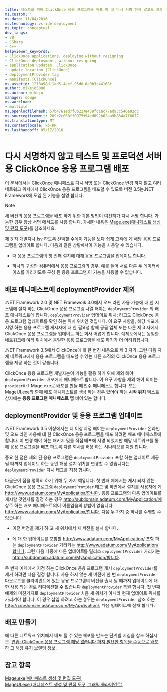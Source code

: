 ```yaml
---
title: 테스트를 위해 ClickOnce 응용 프로그램을 배포 하 고 다시 서명 하지 않고도 프로덕션 서버 | Microsoft Docs
ms.custom: ''
ms.date: 11/04/2016
ms.technology: vs-ide-deployment
ms.topic: conceptual
dev_langs:
- VB
- CSharp
- C++
helpviewer_keywords:
- ClickOnce applications, deploying without resigning
- ClickOnce deployment, without resigning
- application updates, ClickOnce
- update location [ClickOnce]
- deploymentProvider tag
- manifests [ClickOnce]
ms.assetid: 1218a98d-1ad5-4eef-95dd-0e0b3c44168c
author: mikejo5000
ms.author: mikejo
manager: douge
ms.workload:
- multiple
ms.openlocfilehash: 57b4761ed7f0b223e459fc1ac77ad93c546e02dc
ms.sourcegitcommit: 209c2c068ff0975994ed892b62aa9b834a7f6077
ms.translationtype: MT
ms.contentlocale: ko-KR
ms.lasthandoff: 05/17/2018
---
```

# <a name="deploying-clickonce-applications-for-testing-and-production-servers-without-resigning"></a>다시 서명하지 않고 테스트 및 프로덕션 서버용 ClickOnce 응용 프로그램 배포
이 문서에서는 ClickOnce 매니페스트 다시 서명 또는 ClickOnce 변경 하지 않고 여러 네트워크 위치에서 ClickOnce 응용 프로그램을 배포할 수 있도록 버전 3.5는.NET Framework에 도입 된 기능을 설명 합니다.  
  
> [!NOTE]
>  새 버전의 응용 프로그램을 배포 하기 위한 기본 방법이 여전히가 다시 서명 합니다. 가능한 경우 항상 서명 메서드를 사용 합니다. 자세한 내용은 [Mage.exe(매니페스트 생성 및 편집 도구)](/dotnet/framework/tools/mage-exe-manifest-generation-and-editing-tool)를 참조하세요.  
  
 제 3 자 개발자나 Isv 하도록 선택할 수에이 기능을 보다 쉽게 고객에 게 해당 응용 프로그램을 업데이트 합니다. 다음과 같은 상황에서이 기능을 사용할 수 있습니다.  
  
-   때 응용 프로그램의 첫 번째 설치에 대해 응용 프로그램을 업데이트 합니다.  
  
-   하나의 구성만 컴퓨터에서 응용 프로그램의 경우. 예를 들어 서로 다른 두 데이터베이스를 가리키도록 구성 된 응용 프로그램,이 기능을 사용할 수 없습니다.  
  
## <a name="excluding-deploymentprovider-from-deployment-manifests"></a>배포 매니페스트에 deploymentProvider 제외  
 .NET Framework 2.0 및.NET Framework 3.0에서 오프 라인 사용 가능에 대 한 시스템에 설치 하는 ClickOnce 응용 프로그램 나열 해야는 `deploymentProvider` 의 배포 매니페스트에 합니다. `deploymentProvider` 업데이트 위치; 라고도 ClickOnce 응용 프로그램 업데이트를 확인 하는 위치 위치인 것입니다. 이 요구 사항을, 해당 배포에 서명 하는 응용 프로그램 게시자에 대 한 필요성 함께 공급 업체 또는 다른 제 3 자에서 ClickOnce 응용 프로그램을 업데이트 하는 회사 어렵게 합니다. 예제도에서는 동일한 네트워크에 여러 위치에서 동일한 응용 프로그램을 배포 하기가 더 어려워집니다.  
  
 .NET Framework 3.5에서 ClickOnce에 대 한 변경 내용으로 제 3 자가, 그런 다음 자체 네트워크에서 응용 프로그램을 배포할 수 있는 다른 조직의 ClickOnce 응용 프로그램을 제공 하는 것이 같습니다.  
  
 ClickOnce 응용 프로그램 개발자는이 기능을 활용 하기 위해 제외 해야 `deploymentProvider` 배포에서 매니페스트 합니다. 이 요구 사항을 제외 해야 의미는 `-providerUrl` Mage.exe로 배포를 만들 때 인수 매니페스트 합니다. 또는 MageUI.exe와 함께 배포 매니페스트를 생성 하는 경우 있어야 하는 **시작 위치** 텍스트 상자에는 **응용 프로그램 매니페스트** 탭 비어 있는 합니다.  
  
## <a name="deploymentprovider-and-application-updates"></a>deploymentProvider 및 응용 프로그램 업데이트  
 .NET Framework 3.5 이상에서는 더 이상 지정 해야는 `deploymentProvider` 온라인 및 오프 라인 사용에 대 한 ClickOnce 응용 프로그램을 배포 하려면 배포 매니페스트에 합니다. 이 변경 해야 하는 패키지 및를 직접 배포에 서명 되었지만 해당 네트워크를 통해 응용 프로그램을 배포 하도록 다른 회사를 허용 하는 시나리오를 지원 합니다.  
  
 중요 한 점은 제외 된 응용 프로그램은 `deploymentProvider` 포함 하는 업데이트 제공 될 때까지 업데이트 하는 동안 해당 설치 위치를 변경할 수 없습니다는 `deploymentProvider` 다시 태그를 지정 합니다.  
  
 다음은이 점을 명확히 하기 위해 두 가지 예입니다. 첫 번째 예에서는 게시 되지 않는 ClickOnce 응용 프로그램 `deploymentProvider` 태그 및 하면에서 설치를 사용자에 게 http://www.adatum.com/MyApplication/합니다. 응용 프로그램의 다음 업데이트를 게시할 것인지를 결정 하는 경우 http://subdomain.adatum.com/MyApplication/에 상주 하는 배포 매니페스트의이 이름임을의 방법이 없습니다 http://www.adatum.com/MyApplication/합니다. 다음 두 가지 중 하나를 수행할 수 있습니다.  
  
-   이전 버전을 제거 하 고 새 위치에서 새 버전을 설치 합니다.  
  
-   에 대 한 업데이트를 포함할 http://www.adatum.com/MyApplication/ 포함 하는 `deploymentProvider` 가리키는 http://www.adatum.com/MyApplication/합니다. 그런 다음 나중에 다른 업데이트를 릴리스 `deploymentProvider` 가리키는 http://subdomain.adatum.com/MyApplication/합니다.  
  
 두 번째 예제에서 지정 하는 ClickOnce 응용 프로그램 게시 `deploymentProvider`를 제거 하려면 다음 결정 합니다. 사용 하지 않는 새 버전에 한 번 `deploymentProvider` 다운로드를 클라이언트에 있는 응용 프로그램의 버전을 출시 될 때까지 업데이트에 대 한 사용 되는 경로 리디렉션할 수 없습니다 `deploymentProvider` 복원 합니다. 첫 번째 예제와 마찬가지로 `deploymentProvider` 처음 새 위치가 아니라 현재 업데이트 위치를 가리켜야 합니다. 이 경우 삽입 하려고 하는 경우는 `deploymentProvider` 참조 하는 http://subdomain.adatum.com/MyApplication/, 다음 업데이트에 실패 합니다.  
  
## <a name="creating-a-deployment"></a>배포 만들기  
 에 다른 네트워크 위치에서 배포 될 수 있는 배포를 만드는 단계별 지침을 참조 하십시오. [연습: ClickOnce 응용 프로그램 해당 않습니다 하지 필요한 항목을 수동으로 배포 하 고 해당 유지 브랜딩 정보](../deployment/walkthrough-manually-deploying-a-clickonce-app-no-re-signing-required.md).  
  
## <a name="see-also"></a>참고 항목  
 [Mage.exe(매니페스트 생성 및 편집 도구)](/dotnet/framework/tools/mage-exe-manifest-generation-and-editing-tool)   
 [MageUI.exe (매니페스트 생성 및 편집 도구, 그래픽 클라이언트)](/dotnet/framework/tools/mageui-exe-manifest-generation-and-editing-tool-graphical-client)